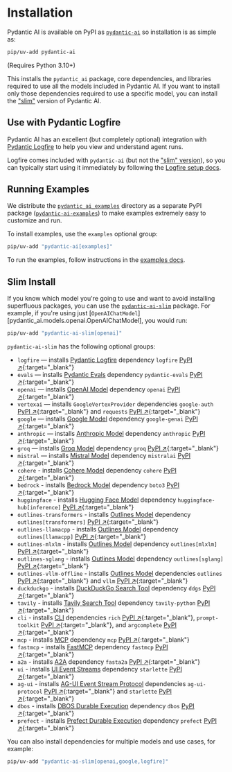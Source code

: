 # Installation

Pydantic AI is available on PyPI as [`pydantic-ai`](https://pypi.org/project/pydantic-ai/) so installation is as simple as:

```bash
pip/uv-add pydantic-ai
```

(Requires Python 3.10+)

This installs the `pydantic_ai` package, core dependencies, and libraries required to use all the models included in Pydantic AI.
If you want to install only those dependencies required to use a specific model, you can install the ["slim"](#slim-install) version of Pydantic AI.

## Use with Pydantic Logfire

Pydantic AI has an excellent (but completely optional) integration with [Pydantic Logfire](https://pydantic.dev/logfire) to help you view and understand agent runs.

Logfire comes included with `pydantic-ai` (but not the ["slim" version](#slim-install)), so you can typically start using it immediately by following the [Logfire setup docs](logfire.md#using-logfire).

## Running Examples

We distribute the [`pydantic_ai_examples`](https://github.com/pydantic/pydantic-ai/tree/main/examples/pydantic_ai_examples) directory as a separate PyPI package ([`pydantic-ai-examples`](https://pypi.org/project/pydantic-ai-examples/)) to make examples extremely easy to customize and run.

To install examples, use the `examples` optional group:

```bash
pip/uv-add "pydantic-ai[examples]"
```

To run the examples, follow instructions in the [examples docs](examples/setup.md).

## Slim Install

If you know which model you're going to use and want to avoid installing superfluous packages, you can use the [`pydantic-ai-slim`](https://pypi.org/project/pydantic-ai-slim/) package.
For example, if you're using just [`OpenAIChatModel`][pydantic_ai.models.openai.OpenAIChatModel], you would run:

```bash
pip/uv-add "pydantic-ai-slim[openai]"
```

`pydantic-ai-slim` has the following optional groups:

* `logfire` — installs [Pydantic Logfire](logfire.md) dependency `logfire` [PyPI ↗](https://pypi.org/project/logfire){:target="_blank"}
* `evals` — installs [Pydantic Evals](evals.md) dependency `pydantic-evals` [PyPI ↗](https://pypi.org/project/pydantic-evals){:target="_blank"}
* `openai` — installs [OpenAI Model](models/openai.md) dependency `openai` [PyPI ↗](https://pypi.org/project/openai){:target="_blank"}
* `vertexai` — installs `GoogleVertexProvider` dependencies `google-auth` [PyPI ↗](https://pypi.org/project/google-auth){:target="_blank"} and `requests` [PyPI ↗](https://pypi.org/project/requests){:target="_blank"}
* `google` — installs [Google Model](models/google.md) dependency `google-genai` [PyPI ↗](https://pypi.org/project/google-genai){:target="_blank"}
* `anthropic` — installs [Anthropic Model](models/anthropic.md) dependency `anthropic` [PyPI ↗](https://pypi.org/project/anthropic){:target="_blank"}
* `groq` — installs [Groq Model](models/groq.md) dependency `groq` [PyPI ↗](https://pypi.org/project/groq){:target="_blank"}
* `mistral` — installs [Mistral Model](models/mistral.md) dependency `mistralai` [PyPI ↗](https://pypi.org/project/mistralai){:target="_blank"}
* `cohere` - installs [Cohere Model](models/cohere.md) dependency `cohere` [PyPI ↗](https://pypi.org/project/cohere){:target="_blank"}
* `bedrock` - installs [Bedrock Model](models/bedrock.md) dependency `boto3` [PyPI ↗](https://pypi.org/project/boto3){:target="_blank"}
* `huggingface` - installs [Hugging Face Model](models/huggingface.md) dependency `huggingface-hub[inference]` [PyPI ↗](https://pypi.org/project/huggingface-hub){:target="_blank"}
* `outlines-transformers` - installs [Outlines Model](models/outlines.md) dependency `outlines[transformers]` [PyPI ↗](https://pypi.org/project/outlines){:target="_blank"}
* `outlines-llamacpp` - installs [Outlines Model](models/outlines.md) dependency `outlines[llamacpp]` [PyPI ↗](https://pypi.org/project/outlines){:target="_blank"}
* `outlines-mlxlm` - installs [Outlines Model](models/outlines.md) dependency `outlines[mlxlm]` [PyPI ↗](https://pypi.org/project/outlines){:target="_blank"}
* `outlines-sglang` - installs [Outlines Model](models/outlines.md) dependency `outlines[sglang]` [PyPI ↗](https://pypi.org/project/outlines){:target="_blank"}
* `outlines-vllm-offline` - installs [Outlines Model](models/outlines.md) dependencies `outlines` [PyPI ↗](https://pypi.org/project/outlines){:target="_blank"} and `vllm` [PyPI ↗](https://pypi.org/project/vllm){:target="_blank"}
* `duckduckgo` - installs [DuckDuckGo Search Tool](common-tools.md#duckduckgo-search-tool) dependency `ddgs` [PyPI ↗](https://pypi.org/project/ddgs){:target="_blank"}
* `tavily` - installs [Tavily Search Tool](common-tools.md#tavily-search-tool) dependency `tavily-python` [PyPI ↗](https://pypi.org/project/tavily-python){:target="_blank"}
* `cli` - installs [CLI](cli.md) dependencies `rich` [PyPI ↗](https://pypi.org/project/rich){:target="_blank"}, `prompt-toolkit` [PyPI ↗](https://pypi.org/project/prompt-toolkit){:target="_blank"}, and `argcomplete` [PyPI ↗](https://pypi.org/project/argcomplete){:target="_blank"}
* `mcp` - installs [MCP](mcp/client.md) dependency `mcp` [PyPI ↗](https://pypi.org/project/mcp){:target="_blank"}
* `fastmcp` - installs [FastMCP](mcp/fastmcp-client.md) dependency `fastmcp` [PyPI ↗](https://pypi.org/project/fastmcp){:target="_blank"}
* `a2a` - installs [A2A](a2a.md) dependency `fasta2a` [PyPI ↗](https://pypi.org/project/fasta2a){:target="_blank"}
* `ui` - installs [UI Event Streams](ui/overview.md) dependency `starlette` [PyPI ↗](https://pypi.org/project/starlette){:target="_blank"}
* `ag-ui` - installs [AG-UI Event Stream Protocol](ui/ag-ui.md) dependencies `ag-ui-protocol` [PyPI ↗](https://pypi.org/project/ag-ui-protocol){:target="_blank"} and `starlette` [PyPI ↗](https://pypi.org/project/starlette){:target="_blank"}
* `dbos` - installs [DBOS Durable Execution](durable_execution/dbos.md) dependency `dbos` [PyPI ↗](https://pypi.org/project/dbos){:target="_blank"}
* `prefect` - installs [Prefect Durable Execution](durable_execution/prefect.md) dependency `prefect` [PyPI ↗](https://pypi.org/project/prefect){:target="_blank"}

You can also install dependencies for multiple models and use cases, for example:

```bash
pip/uv-add "pydantic-ai-slim[openai,google,logfire]"
```
